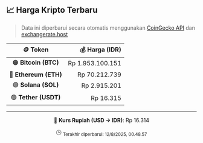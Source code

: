 

<!-- HARGA_KRIPTO -->
## 📈 Harga Kripto Terbaru

> Data ini diperbarui secara otomatis menggunakan [CoinGecko API](https://www.coingecko.com/) dan [exchangerate.host](https://exchangerate.host/)

<div align="center">

| 🪙 Token | 💰 Harga (IDR) |
|:------:|---------------:|
| 🟠 **Bitcoin (BTC)**   | Rp 1.953.100.151 |
| 🔵 **Ethereum (ETH)**  | Rp 70.212.739 |
| 🟣 **Solana (SOL)**    | Rp 2.915.201 |
| 🟢 **Tether (USDT)**   | Rp 16.315 |

---

💱 **Kurs Rupiah (USD → IDR)**: Rp 16.314

🕒 <sub>Terakhir diperbarui: 12/8/2025, 00.48.57</sub>

</div>
<!-- /HARGA_KRIPTO -->